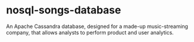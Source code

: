 # nosql-songs-database
An Apache Cassandra database, designed for a made-up music-streaming company, that allows analysts to perform product and user analytics.
